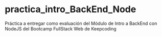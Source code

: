# practica_intro_BackEnd_Node
Práctica a entregar como evaluación del Módulo de Intro a BackEnd con NodeJS del Bootcamp FullStack Web de Keepcoding
